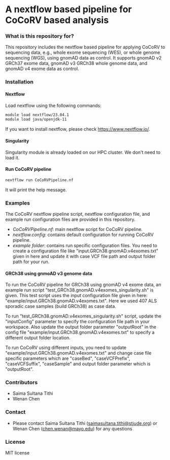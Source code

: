 # A nextflow based pipeline for CoCoRV based analysis #

### What is this repository for? ###
This repository includes the nextflow based pipeline for applying CoCoRV to sequencing data, e.g., whole exome sequencing (WES), or whole genome sequencing (WGS), using gnomAD data as control. It supports gnomAD v2 GRCh37 exome data, gnomAD v3 GRCh38 whole genome data, and gnomAD v4 exome data as control.    

### Installation ###

#### Nextflow ####
Load nextflow using the following commands:
```bash
module load nextflow/23.04.1
module load java/openjdk-11
```
If you want to install nextflow, please check https://www.nextflow.io/.

#### Singularity ####
Singularity module is already loaded on our HPC cluster. We don't need to load it.

#### Run CoCoRV pipeline ####
```bash
nextflow run CoCoRVPipeline.nf
```
It will print the help message.

### Examples ###
The CoCoRV nextflow pipeline script, nextflow configuration file, and example run configuration files are provided in this repository.

* *CoCoRVPipeline.nf*: main nextflow script for CoCoRV pipeline.
* *nextflow.config*: contains default configuration for running CoCoRV pipeline.
* *example folder*: contains run specific configuration files. You need to create a configuration file like "input.GRCh38.gnomAD.v4exomes.txt" given in here and update it with case VCF file path and output folder path for your run.

#### GRCh38 using gnmoAD v3 genome data ####
To run the CoCoRV pipeline for GRCh38 using gnomAD v4 exome data, an example run script "test_GRCh38.gnomAD.v4exomes_singularity.sh" is given. This test script uses the input configuration file given in here: "example/input.GRCh38.gnomAD.v4exomes.txt". Here we used 407 ALS sporadic case samples (build GRCh38) as case data.

To run "test_GRCh38.gnomAD.v4exomes_singularity.sh" script, update the "inputConfig" parameter to specify the configuration file path in your workspace. Also update the output folder parameter "outputRoot" in the config file "example/input.GRCh38.gnomAD.v4exomes.txt" to specify a different output folder location.

To run CoCoRV using different inputs, you need to update "example/input.GRCh38.gnomAD.v4exomes.txt" and change case file specific parameters which are "caseBed", "caseVCFPrefix", "caseVCFSuffix", "caseSample" and output folder parameter which is "outputRoot".

### Contributors ###
* Saima Sultana Tithi
* Wenan Chen

### Contact ###
* Please contact Saima Sultana Tithi (saimasultana.tithi@stjude.org) or Wenan Chen (chen.wenan@mayo.edu) for any questions

### License ###
MIT license
